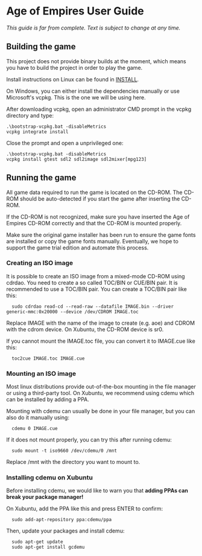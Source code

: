 # Age of Empires User Guide

*This guide is far from complete. Text is subject to change at any time.*

## Building the game

This project does not provide binary builds at the moment, which means you have
to build the project in order to play the game.

Install instructions on Linux can be found in [INSTALL](../INSTALL).

On Windows, you can either install the dependencies manually or use Microsoft's
vcpkg. This is the one we will be using here.

After downloading vcpkg, open an administrator CMD prompt in the vcpkg directory
and type:
```
.\bootstrap-vcpkg.bat -disableMetrics
vcpkg integrate install
```

Close the prompt and open a unprivileged one:
```
.\bootstrap-vcpkg.bat -disableMetrics
vcpkg install gtest sdl2 sdl2image sdl2mixer[mpg123]
```

## Running the game

All game data required to run the game is located on the CD-ROM. The CD-ROM
should be auto-detected if you start the game after inserting the CD-ROM.

If the CD-ROM is not recognized, make sure you have inserted the Age of Empires
CD-ROM correctly and that the CD-ROM is mounted properly.

Make sure the original game installer has been run to ensure the game fonts
are installed or copy the game fonts manually. Eventually, we hope to support
the game trial edition and automate this process.

### Creating an ISO image

It is possible to create an ISO image from a mixed-mode CD-ROM using cdrdao. You
need to create a so called TOC/BIN or CUE/BIN pair. It is recommended to use a
TOC/BIN pair. You can create a TOC/BIN pair like this:
```
  sudo cdrdao read-cd --read-raw --datafile IMAGE.bin --driver generic-mmc:0x20000 --device /dev/CDROM IMAGE.toc
```
Replace IMAGE with the name of the image to create (e.g. aoe) and CDROM with the
cdrom device. On Xubuntu, the CD-ROM device is sr0.

If you cannot mount the IMAGE.toc file, you can convert it to IMAGE.cue like
this:
```
  toc2cue IMAGE.toc IMAGE.cue
```

### Mounting an ISO image

Most linux distributions provide out-of-the-box mounting in the file manager or
using a third-party tool. On Xubuntu, we recommend using cdemu which can be
installed by adding a PPA.

Mounting with cdemu can usually be done in your file manager, but you can also
do it manually using:
```
  cdemu 0 IMAGE.cue
```

If it does not mount properly, you can try this after running cdemu:
```
  sudo mount -t iso9660 /dev/cdemu/0 /mnt
```

Replace /mnt with the directory you want to mount to.

### Installing cdemu on Xubuntu

Before installing cdemu, we would like to warn you that **adding PPAs can break
your package manager!**

On Xubuntu, add the PPA like this and press ENTER to confirm:
```
  sudo add-apt-repository ppa:cdemu/ppa
```
Then, update your packages and install cdemu:
```
  sudo apt-get update
  sudo apt-get install gcdemu
```
